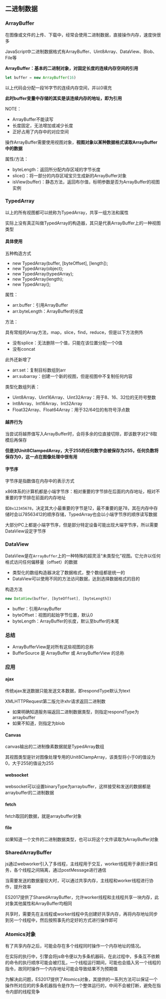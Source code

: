 ## 二进制数据

### ArrayBuffer

在图像或文件的上传、下载中，经常会使用二进制数据，直接操作内存，速度快很多

JavaScript中二进制数据格式有ArrayBuffer、Uint8Array、DataView、Blob、File等

**ArrayBuffer：基本的二进制对象，对固定长度的连续内存空间的引用**

```javascript
let buffer = new ArrayBuffer(16) 
```

以上代码会分配一段16字节的连续内存空间，并以0填充

**此时buffer变量中存储的其实是该连续内存的地址，即为引用**

NOTE：
* ArrayBuffer不能读写
* 长度固定，无法增加或减少长度
* 正好占用了内存中的对应空间

操作ArrayBuffer需要使用视图对象，**视图对象以某种数据格式读取ArrayBuffer中的数据**

属性/方法：
* byteLength：返回所分配内存区域的字节长度
* slice()：将一部分的内存区域宝贝生成新的ArrayBuffer对象
* isView(buffer)：静态方法，返回布尔值，标明参数是否为ArrayBuffer的视图实例

### TypedArray

以上的所有视图都可以统称为TypedArray，共享一组方法和属性

实际上没有真正叫做TypedArray的构造器，其只是代表ArrayBuffer上的一种视图类型

#### 具体使用

五种构造方式
* new TypedArray(buffer, [byteOffset], [length]);
* new TypedArray(object);
* new TypedArray(typedArray);
* new TypedArray(length);
* new TypedArray();

属性：
* arr.buffer：引用ArrayBuffer
* arr.byteLength：ArrayBuffer的长度

方法：

具有常规的Array方法，map，slice，find，reduce，但是以下方法例外
* 没有splice：无法删除一个值，只能在该位置分配一个0值
* 没有concat

此外还新增了
* arr.set：复制目标数组到arr
* arr.subarray：创建一个新的视图，但是视图中不复制任何内容

类型化数组列表：
* Uint8Array、Uint16Array、Uint32Array：用于8、16、32位的无符号整数
* Int8Array、Int16Array、Int32Array
* Float32Array、Float64Array：用于32/64位的有符号浮点数

#### 越界行为

当尝试将越界值写入ArrayBuffer时，会将多余的位直接切除，即该数字对2^8取模后再保存

**但是对Unit8ClampedArray，大于255的任何数字会被保存为255，任何负数将保存为0，这一点在图像处理中很有用**

#### 字节序

字节序是指数值在内存中的表示方式

x86体系的计算机都是小端字节序：相对重要的字节排在后面的内存地址，相对不重要的字节排在前面的内存地址

如`0x12345678`，决定其大小最重要的字节是12，最不重要的是78，其在内存中存储时会以78563412的顺序存储，TypedArray也会以小端字节序的顺序读写数据

大部分PC上都是小端字节序，但是部分特定设备可能出现大端字节序，所以需要DataView设定字节序

### DataView

DataView是在`ArrayBuffer`上的一种特殊的超灵活“未类型化”视图。它允许以任何格式访问任何偏移量（offset）的数据

* 类型化的数组构造器决定了数据格式，整个数组都是统一的
* DataView可以使用不同的方法访问数据，达到选择数据格式的目的

构造方法

```javascript
new DataView(buffer, [byteOffset], [byteLength])
```

* buffer：引用ArrayBuffer
* byteOffset：视图的起始字节位置，默认0
* byteLength：ArrayBuffer的长度，默认至buffer的末尾

### 总结

* ArrayBufferView是对所有这些视图的总称
* BufferSource 是 ArrayBuffer 或 ArrayBufferView 的总称

### 应用

#### ajax

传统ajax发送数据只能发送文本数据，即respondType默认为text

XMLHTTPRequest第二版允许xhr请求返回二进制数
* 如果明确知道服务端返回二进制数据类型，则指定respondType为arraybuffer
* 如果不知道，则指定为blob

#### Canvas

canvas输出的二进制像素数据就是TypedArray数组

其视图类型是针对图像处理专用的Unit8ClampArray，该类型将小于0的值设为0，大于255的值设为255

#### websocket

websocket可以设置binaryType为arraybuffer，这样接受和发送的数据都是arraybuffer的二进制数据

#### fetch

fetch取回的数据，就是arraybuffer对象

#### file

如果知道一个文件的二进制数据类型，也可以将这个文件读取为ArrayBuffer对象

### SharedArrayBuffer

js通过webworker引入了多线程，主线程用于交互，worker线程用于承担计算任务，各个线程之间隔离，通过postMessage进行通信

当需要发送的数据量较大时，可以通过共享内存，主线程和worker线程进行协作，提升效率

ES2017提供了SharedArrayBuffer，允许worker线程和主线程共享一块内存，此对象其他属性和ArrayBuffer均相同

共享时，需要先在主线程或worker线程中先创建好共享内存，再将内存地址同步到另一个线程中，然后按照事先约定好的方式进行操作即可

### Atomics对象

有了共享内存之后，可能会存在多个线程同时操作一个内存地址的情况。

在实际的执行中，引擎会将js命令便以为多条机器码，在此过程中，多条互不依赖的命令的执行顺序可能会被打乱，一个线程运行期间，可能也会插入另一个线程的指令，故同时操作一个内存地址可能会导致结果不为预期值

为解决此问题，ES2017提供了Atomics对象，其提供的一系列方法可以保证一个操作所对应的的多条机器指令是作为一个整体运行的，中间不会被打断，避免在指令内部的线程竞争